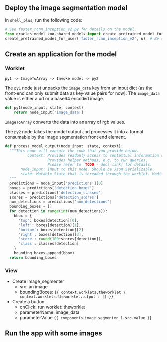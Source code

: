 
## Deploy the image segmentation model
In `shell_plus`, run the following code:
```python
# See faster_rcnn_inception_v2.py for details on the model.
from oracles.model_zoo.shared_models import create_pretrained_model_for_user
create_pretrained_model_for_user('faster_rcnn_inception_v2', u)  # Be sure u=the user you want to associate the model with.
```


## Create an application for the model

### Worklet

```
py1 -> ImageToArray -> Invoke model -> py2
```

The `py1` node just unpacks the `image_data` key from an input dict (as the front-end can only submit data as key-value pairs for now). The `image_data` value is either a url or a base64 encoded image.

```python
def py1(node_input, state, context):
    return node_input['image_data']
```

`ImageToArray` converts the data into an array of rgb values.

The `py2` node takes the model output and processes it into a format consumable by the image segmentation front end element.

```python
def process_model_output(node_input, state, context):
  """This node will execute the code that you provide below.
          context: Provides readonly access to contextual information such as user id.
                   Provides helper methods, e.g. to run queries.
                   Please refer to [TODO - docs link] for details.
       node_input: Input to this node. Should be Json Serializable.
       state: Mutable State that is threaded through the worklet. Modify it like a dictionary.             Should be Json Serializable.
  """
  predictions = node_input['predictions'][0]
  boxes = predictions['detection_boxes']
  classes = predictions['detection_classes']
  scores = predictions['detection_scores']
  num_detections = predictions['num_detections']
  bounding_boxes = []
  for detection in range(int(num_detections)):
    bbox = {
      'top': boxes[detection][0],
      'left': boxes[detection][1],
      'bottom': boxes[detection][2],
      'right': boxes[detection][3],
      'score': round(100*scores[detection]),
      'class': classes[detection]
    }
    bounding_boxes.append(bbox)
  return bounding_boxes
  ```

### View

- Create image_segmenter
    - src: an image
    - boundingBoxes: `{{ context.worklets.theworklet ? context.worklets.theworklet.output : [] }}`
- Create a button
    - onClick: run worklet: theworklet
    - parameterName: image_data
    - parameterValue `{{ components.image_segmenter_1.src.value }}`

## Run the app with some images

